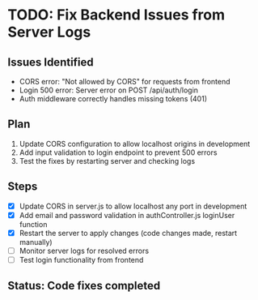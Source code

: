 # TODO: Fix Backend Issues from Server Logs

## Issues Identified
- CORS error: "Not allowed by CORS" for requests from frontend
- Login 500 error: Server error on POST /api/auth/login
- Auth middleware correctly handles missing tokens (401)

## Plan
1. Update CORS configuration to allow localhost origins in development
2. Add input validation to login endpoint to prevent 500 errors
3. Test the fixes by restarting server and checking logs

## Steps
- [x] Update CORS in server.js to allow localhost any port in development
- [x] Add email and password validation in authController.js loginUser function
- [x] Restart the server to apply changes (code changes made, restart manually)
- [ ] Monitor server logs for resolved errors
- [ ] Test login functionality from frontend

## Status: Code fixes completed
